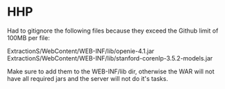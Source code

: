 # HHP

Had to gitignore the following files because they exceed the Github limit of 100MB per file:

ExtractionS/WebContent/WEB-INF/lib/openie-4.1.jar
ExtractionS/WebContent/WEB-INF/lib/stanford-corenlp-3.5.2-models.jar

Make sure to add them to the WEB-INF/lib dir, otherwise the WAR will not have all required jars and the server will not do it's tasks.
